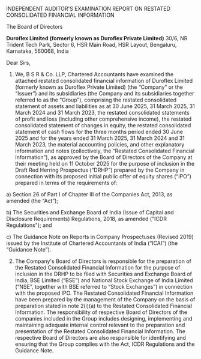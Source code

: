INDEPENDENT AUDITOR'S EXAMINATION REPORT ON RESTATED
CONSOLIDATED FINANCIAL INFORMATION

The Board of Directors

**Duroflex Limited (formerly known as Duroflex Private Limited)**
30/6, NR Trident Tech Park,
Sector 6, HSR Main Road, HSR Layout,
Bengaluru, Karnataka, 560068, India

Dear Sirs,

1. We, B S R & Co. LLP, Chartered Accountants have examined the attached restated consolidated financial information of Duroflex Limited (formerly known as Duroflex Private Limited) (the “Company” or the “Issuer”) and its subsidiaries (the Company and its subsidiaries together referred to as the “Group”), comprising the restated consolidated statement of assets and liabilities as at 30 June 2025, 31 March 2025, 31 March 2024 and 31 March 2023, the restated consolidated statements of profit and loss (including other comprehensive income), the restated consolidated statement of changes in equity, the restated consolidated statement of cash flows for the three months period ended 30 June 2025 and for the years ended 31 March 2025, 31 March 2024 and 31 March 2023, the material accounting policies, and other explanatory information and notes (collectively, the “Restated Consolidated Financial Information”), as approved by the Board of Directors of the Company at their meeting held on 11 October 2025 for the purpose of inclusion in the Draft Red Herring Prospectus (“DRHP”) prepared by the Company in connection with its proposed initial public offer of equity shares (“IPO”) prepared in terms of the requirements of:

a) Section 26 of Part I of Chapter III of the Companies Act, 2013, as amended (the “Act”);

b) The Securities and Exchange Board of India (Issue of Capital and Disclosure Requirements) Regulations, 2018, as amended ("ICDR Regulations"); and

c) The Guidance Note on Reports in Company Prospectuses (Revised 2019) issued by the Institute of Chartered Accountants of India (“ICAI”) (the “Guidance Note”).

2. The Company's Board of Directors is responsible for the preparation of the Restated Consolidated Financial Information for the purpose of inclusion in the DRHP to be filed with Securities and Exchange Board of India, BSE Limited (“BSE”) and National Stock Exchange of India Limited (“NSE”, together with BSE referred to “Stock Exchanges”) in connection with the proposed IPO. The Restated Consolidated Financial Information have been prepared by the management of the Company on the basis of preparation stated in note 2(i)(a) to the Restated Consolidated Financial Information. The responsibility of respective Board of Directors of the companies included in the Group includes designing, implementing and maintaining adequate internal control relevant to the preparation and presentation of the Restated Consolidated Financial Information. The respective Board of Directors are also responsible for identifying and ensuring that the Group complies with the Act, ICDR Regulations and the Guidance Note.